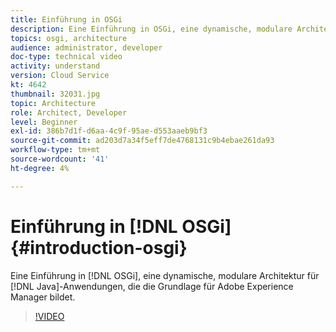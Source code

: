 ```yaml
---
title: Einführung in OSGi
description: Eine Einführung in OSGi, eine dynamische, modulare Architektur für Java-Anwendungen, die die Grundlage für Adobe Experience Manager bildet.
topics: osgi, architecture
audience: administrator, developer
doc-type: technical video
activity: understand
version: Cloud Service
kt: 4642
thumbnail: 32031.jpg
topic: Architecture
role: Architect, Developer
level: Beginner
exl-id: 386b7d1f-d6aa-4c9f-95ae-d553aaeb9bf3
source-git-commit: ad203d7a34f5eff7de4768131c9b4ebae261da93
workflow-type: tm+mt
source-wordcount: '41'
ht-degree: 4%

---
```


# Einführung in [!DNL OSGi] {#introduction-osgi}

Eine Einführung in [!DNL OSGi], eine dynamische, modulare Architektur für [!DNL Java]-Anwendungen, die die Grundlage für Adobe Experience Manager bildet.

>[!VIDEO](https://video.tv.adobe.com/v/32031/?quality=12&learn=on)
